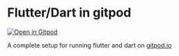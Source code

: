 # Flutter/Dart in gitpod

[![Open in Gitpod](https://gitpod.io/button/open-in-gitpod.svg)](https://gitpod.io/#https://github.com/Akash98Sky/flutter_gitpod)

A complete setup for running flutter and dart on [gitpod.io](https://gitpod.io)

